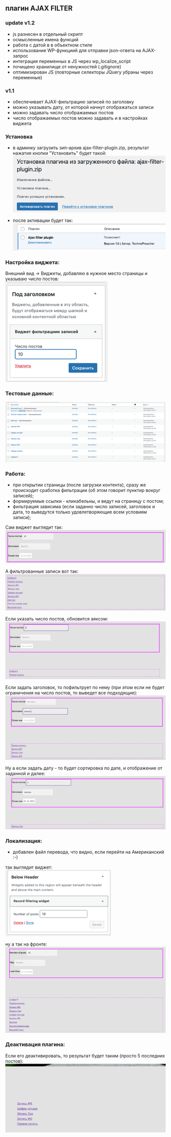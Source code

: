 
## **плагин AJAX FILTER**

### update v1.2

- js разнесен в отдельный скрипт
- осмысленные имена функций
- работа с датой в в объектном стиле
- использование WP-функциий для отправки json-ответа на AJAX-запрос
- интеграция переменных в JS через wp_localize_script
- почищено хранилище от ненужностей (.gitignore)
- оптимизирован JS (повторные селекторы JQuery убраны через переменные)



### v1.1

- обеспечивает AJAX-фильтрацию записей по заголовку
- можно указывать дату, от которой начнут отображаться записи
- можно задавать число отображаемых постов
- число отображаемых постов можно задавать и в настройках виджета



### Установка


- в админку загрузить зип-архив ajax-filter-plugin.zip,  результат нажатия кнопки "Установить" будет такой:  
![img.png](img/img.png)

- после активации будет так:  
![img_1.png](img/img_1.png)

### Настройка виджета:  
Внешний вид -> Виджеты, добавляю в нужное место страницы и указываю число постов:  
![img_2.png](img/img_2.png)

### Тестовые данные:
![img_3.png](img/img_3.png)

### Работа:
- при открытии страницы (после загрузки контента), сразу же происходит сработка фильтрации 
(об этом говорит пунктир вокруг записей);
- формируемые ссылки - кликабельны, и ведут на страницу с постом;
- фильтрация зависима (если заданно число записей, заголовок и дата, то выведутся только 
удовлетворяющие всем условиям записи);

Сам виджет выглядит так:  
![img_5.png](img/img_5.png)

А фильтрованные записи вот так:  
![img_6.png](img/img_6.png)

Если указать число постов, обновится аяксом:
![img_7.png](img/img_7.png)  

Если задать заголовок, то пофильтрует по нему (при этом если не будет ограничения на число постов,
то выведет все подходящие):  
![img_8.png](img/img_8.png)

Ну а если задать дату - то будет сортировка по дате, и отображение от заданной и далее:
![img_9.png](img/img_9.png)


### Локализация:

- добавлен файл перевода, что видно, если перейти на Американский :-) 

так выглядит виджет:  
![img_10.png](img/img_10.png)

ну а так на фронте:  
![img_11.png](img/img_11.png)






### Деактивация плагина:



Если его деактивировать, то результат будет таким (просто 5 последних постов):
![img12.png](img/img12.png)



